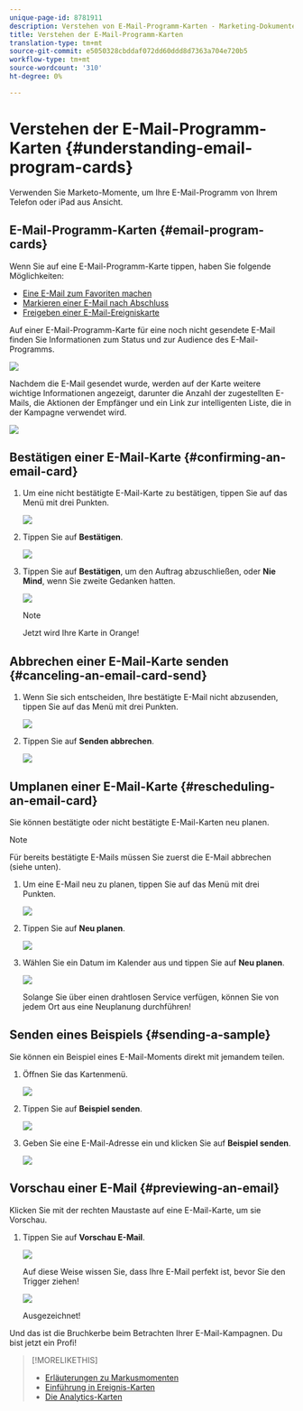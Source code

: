```yaml
---
unique-page-id: 8781911
description: Verstehen von E-Mail-Programm-Karten - Marketing-Dokumente - Produktdokumentation
title: Verstehen der E-Mail-Programm-Karten
translation-type: tm+mt
source-git-commit: e5050328cbddaf072dd60ddd8d7363a704e720b5
workflow-type: tm+mt
source-wordcount: '310'
ht-degree: 0%

---
```



# Verstehen der E-Mail-Programm-Karten {#understanding-email-program-cards}

Verwenden Sie Marketo-Momente, um Ihre E-Mail-Programm von Ihrem Telefon oder iPad aus Ansicht.

## E-Mail-Programm-Karten {#email-program-cards}

Wenn Sie auf eine E-Mail-Programm-Karte tippen, haben Sie folgende Möglichkeiten:

* [Eine E-Mail zum Favoriten machen](/help/marketo/product-docs/core-marketo-concepts/mobile-apps/marketo-moments/working-with-moments/creating-a-favorite.md)
* [Markieren einer E-Mail nach Abschluss](/help/marketo/product-docs/core-marketo-concepts/mobile-apps/marketo-moments/working-with-moments/marking-it-done.md)
* [Freigeben einer E-Mail-Ereigniskarte](/help/marketo/product-docs/core-marketo-concepts/mobile-apps/marketo-moments/working-with-moments/sharing-a-moment.md)

Auf einer E-Mail-Programm-Karte für eine noch nicht gesendete E-Mail finden Sie Informationen zum Status und zur Audience des E-Mail-Programms.

![](assets/image2015-7-2-9-3a33-3a47.png)

Nachdem die E-Mail gesendet wurde, werden auf der Karte weitere wichtige Informationen angezeigt, darunter die Anzahl der zugestellten E-Mails, die Aktionen der Empfänger und ein Link zur intelligenten Liste, die in der Kampagne verwendet wird.

![](assets/image2015-9-25-10-3a5-3a29.png)

## Bestätigen einer E-Mail-Karte {#confirming-an-email-card}

1. Um eine nicht bestätigte E-Mail-Karte zu bestätigen, tippen Sie auf das Menü mit drei Punkten.

   ![](assets/image2015-7-16-17-3a6-3a16.png)

1. Tippen Sie auf **Bestätigen**.

   ![](assets/image2015-7-16-17-3a8-3a34.png)

1. Tippen Sie auf **Bestätigen**, um den Auftrag abzuschließen, oder **Nie Mind**, wenn Sie zweite Gedanken hatten.

   ![](assets/image2015-7-16-17-3a12-3a18.png)

   >[!NOTE]
   >
   >Jetzt wird Ihre Karte in Orange!

## Abbrechen einer E-Mail-Karte senden {#canceling-an-email-card-send}

1. Wenn Sie sich entscheiden, Ihre bestätigte E-Mail nicht abzusenden, tippen Sie auf das Menü mit drei Punkten.

   ![](assets/image2015-7-17-9-3a50-3a49.png)

1. Tippen Sie auf **Senden abbrechen**.

   ![](assets/image2015-7-17-9-3a52-3a54.png)

## Umplanen einer E-Mail-Karte {#rescheduling-an-email-card}

Sie können bestätigte oder nicht bestätigte E-Mail-Karten neu planen.

>[!NOTE]
>
>Für bereits bestätigte E-Mails müssen Sie zuerst die E-Mail abbrechen (siehe unten).

1. Um eine E-Mail neu zu planen, tippen Sie auf das Menü mit drei Punkten.

   ![](assets/image2015-7-17-9-3a58-3a44.png)

1. Tippen Sie auf **Neu planen**.

   ![](assets/image2015-7-17-10-3a0-3a32.png)

1. Wählen Sie ein Datum im Kalender aus und tippen Sie auf **Neu planen**.

   ![](assets/image2015-7-17-10-3a5-3a55.png)

   Solange Sie über einen drahtlosen Service verfügen, können Sie von jedem Ort aus eine Neuplanung durchführen!

## Senden eines Beispiels {#sending-a-sample}

Sie können ein Beispiel eines E-Mail-Moments direkt mit jemandem teilen.

1. Öffnen Sie das Kartenmenü.

   ![](assets/image2015-7-14-16-3a44-3a7.png)

1. Tippen Sie auf **Beispiel senden**.

   ![](assets/image2015-7-14-16-3a40-3a54.png)

1. Geben Sie eine E-Mail-Adresse ein und klicken Sie auf **Beispiel senden**.

   ![](assets/image2015-7-14-17-3a2-3a32.png)

## Vorschau einer E-Mail {#previewing-an-email}

Klicken Sie mit der rechten Maustaste auf eine E-Mail-Karte, um sie Vorschau.

1. Tippen Sie auf **Vorschau E-Mail**.

   ![](assets/image2015-7-14-16-3a42-3a21.png)

   Auf diese Weise wissen Sie, dass Ihre E-Mail perfekt ist, bevor Sie den Trigger ziehen!

   ![](assets/image2015-6-30-11-3a15-3a22.png)

   Ausgezeichnet!

Und das ist die Bruchkerbe beim Betrachten Ihrer E-Mail-Kampagnen. Du bist jetzt ein Profi!

>[!MORELIKETHIS]
>
>* [Erläuterungen zu Markusmomenten](/help/marketo/product-docs/core-marketo-concepts/mobile-apps/marketo-moments/understanding-moments/understanding-marketo-moments.md)
>* [Einführung in Ereignis-Karten](/help/marketo/product-docs/core-marketo-concepts/mobile-apps/marketo-moments/understanding-moments/understanding-event-cards.md)
>* [Die Analytics-Karten](/help/marketo/product-docs/core-marketo-concepts/mobile-apps/marketo-moments/understanding-moments/understanding-analytics-cards.md)

